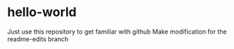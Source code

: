 # hello-world
Just use this repository to get familiar with github
Make modification for the readme-edits branch
